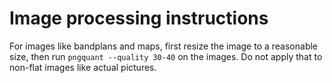 # Image processing instructions

For images like bandplans and maps, first resize the image to a reasonable size, then run `pngquant --quality 30-40` on the images.
Do not apply that to non-flat images like actual pictures.
